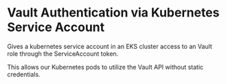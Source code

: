 # Vault Authentication via Kubernetes Service Account

Gives a kubernetes service account in an EKS cluster access to an Vault role through the ServiceAccount token.

This allows our Kubernetes pods to utilize the Vault API without static credentials.